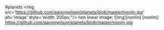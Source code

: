 #planets
<img src='https://github.com/aaronjwilson/planets/blob/master/nonlin.jpg' alt='image' style='width: 200px;"/>
non linear image:
![img][nonlin]
[nonlin]: https://github.com/aaronjwilson/planets/blob/master/nonlin.jpg
